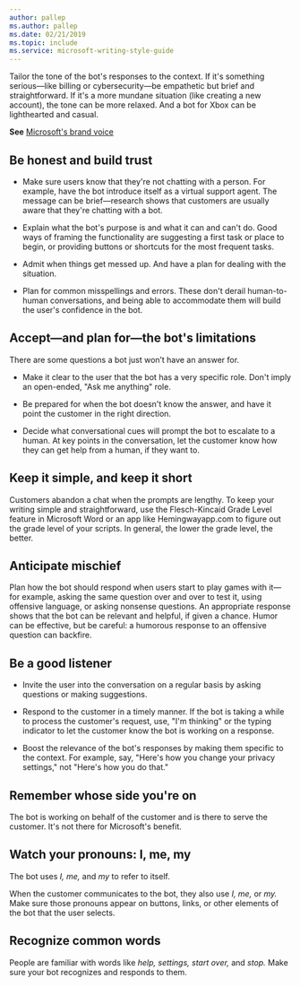 ```yaml
---
author: pallep
ms.author: pallep
ms.date: 02/21/2019
ms.topic: include
ms.service: microsoft-writing-style-guide
---
```




Tailor the tone of the bot's responses to the context. If it's something serious—like billing or 
cybersecurity—be empathetic but brief and straightforward. If it's a more mundane situation (like creating a new account), 
the tone can be more relaxed. And a bot for Xbox can be lighthearted and casual. 

**See** [Microsoft's brand voice](/style-guide/brand-voice-above-all-simple-human)  

## Be honest and build trust 

- Make sure users know that they're not chatting with a person. For example, have the bot introduce itself as a 
virtual support agent. The message can be brief—research shows that customers are usually aware that they're chatting with a bot. 

- Explain what the bot's purpose is and what it can and can't do. Good ways of framing the functionality are suggesting
a first task or place to begin, or providing buttons or shortcuts for the most frequent tasks. 

- Admit when things get messed up. And have a plan for dealing with the situation. 

- Plan for common misspellings and errors. These don't derail human-to-human conversations, and being able to 
accommodate them will build the user's confidence in the bot. 

## Accept—and plan for—the bot's limitations 

There are some questions a bot just won’t have an answer for.  

- Make it clear to the user that the bot has a very specific role. Don't imply an open-ended, "Ask me anything" role. 

- Be prepared for when the bot doesn't know the answer, and have it point the customer in the right direction. 

- Decide what conversational cues will prompt the bot to escalate to a human. At key points in the conversation, 
let the customer know how they can get help from a human, if they want to. 

## Keep it simple, and keep it short 

Customers abandon a chat when the prompts are lengthy. To keep your writing simple and straightforward, use the 
Flesch-Kincaid Grade Level feature in Microsoft Word or an app like Hemingwayapp.com to figure out the grade level 
of your scripts. In general, the lower the grade level, the better. 

## Anticipate mischief 

Plan how the bot should respond when users start to play games with it—for example, asking the same question 
over and over to test it, using offensive language, or asking nonsense questions. An appropriate response shows 
that the bot can be relevant and helpful, if given a chance. Humor can be effective, but be careful: a humorous 
response to an offensive question can backfire.  

## Be a good listener 

- Invite the user into the conversation on a regular basis by asking questions or making suggestions.  

- Respond to the customer in a timely manner. If the bot is taking a while to process the customer's request, 
use, "I'm thinking" or the typing indicator to let the customer know the bot is working on a response.  

- Boost the relevance of the bot's responses by making them specific to the context. For example, say, 
"Here's how you change your privacy settings," not "Here's how you do that." 

## Remember whose side you're on 

The bot is working on behalf of the customer and is there to serve the customer. It's not there for Microsoft's benefit. 

## Watch your pronouns: I, me, my 

The bot uses *I, me,* and *my* to refer to itself. 

When the customer communicates to the bot, they also use *I, me,* or *my.* Make sure those pronouns appear on 
buttons, links, or other elements of the bot that the user selects.  

## Recognize common words 

People are familiar with words like *help, settings, start over,* and *stop.* Make sure your bot recognizes and responds to them. 
